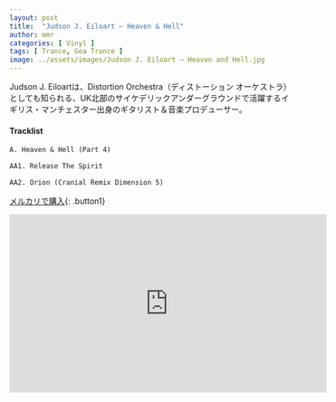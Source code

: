 ```yaml
---
layout: post
title:  "Judson J. Eiloart – Heaven & Hell"
author: mmr
categories: [ Vinyl ]
tags: [ Trance, Goa Trance ]
image: ../assets/images/Judson J. Eiloart – Heaven and Hell.jpg
---
```


Judson J. Eiloartは、Distortion Orchestra（ディストーション オーケストラ）としても知られる、UK北部のサイケデリックアンダーグラウンドで活躍するイギリス・マンチェスター出身のギタリスト＆音楽プロデューサー。

#### Tracklist
```md
A. Heaven & Hell (Part 4)

AA1. Release The Spirit

AA2. Orion (Cranial Remix Dimension 5)
```

[メルカリで購入](https://jp.mercari.com/item/m32256857948?afid=6142608987){: .button1}

<iframe width="560" height="315" src="https://www.youtube.com/embed/xSHG_IqOrBA?si=7q2sO3ZbN-KjQUTw" title="YouTube video player" frameborder="0" allow="accelerometer; autoplay; clipboard-write; encrypted-media; gyroscope; picture-in-picture; web-share" referrerpolicy="strict-origin-when-cross-origin" allowfullscreen></iframe>